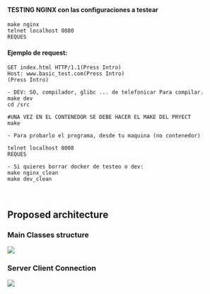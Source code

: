 <br>

#### TESTING NGINX con las configuraciones a testear

```
make nginx
telnet localhost 8080
REQUES
````

#### Ejemplo de request:

```
GET index.html HTTP/1.1(Press Intro)
Host: www.basic_test.com(Press Intro)
(Press Intro)
```
```
- DEV: SO, compilador, glibc ... de telefonicar Para compilar.  
make dev
cd /src

#UNA VEZ EN EL CONTENEDOR SE DEBE HACER EL MAKE DEL PRYECT
make

- Para probarlo el programa, desde tu maquina (no contenedor)

telnet localhost 8008
REQUES

- Si quieres borrar docker de testeo o dev:
make nginx_clean
make dev_clean
````
<br>

## Proposed architecture

### Main Classes structure
![](information/Composite%20Pattern.png)

### Server Client Connection
![](information/server_client_connection.png)
